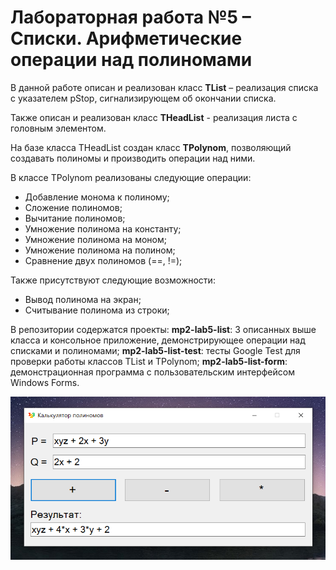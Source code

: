 # Лабораторная работа №5 – Списки. Арифметические операции над полиномами

В данной работе описан и реализован класс **TList** – реализация списка с указателем pStop, сигнализирующем об окончании списка.

Также описан и реализован класс **THeadList** - реализация листа с головным элементом.

На базе класса THeadList создан класс **TPolynom**, позволяющий создавать полиномы и производить операции над ними.

В классе TPolynom реализованы следующие операции:

- Добавление монома к полиному;
- Сложение полиномов;
- Вычитание полиномов;
- Умножение полинома на константу;
- Умножение полинома на моном;
- Умножение полинома на полином;
- Сравнение двух полиномов (==, !=);

Также присутствуют следующие возможности:
- Вывод полинома на экран;
- Считывание полинома из строки;

В репозитории содержатся проекты:
**mp2-lab5-list**: 3 описанных выше класса и консольное приложение, демонстрирующее операции над списками и полиномами;
**mp2-lab5-list-test**: тесты Google Test для проверки работы классов TList и TPolynom;
**mp2-lab5-list-form**: демонстрационная программа с пользовательским интерфейсом Windows Forms.

![Sreenshot](https://github.com/alexChurkin/mp2-lab5-list/raw/main/Screenshot.png)